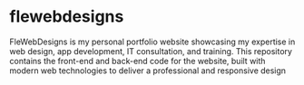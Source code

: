 # flewebdesigns
FleWebDesigns is my personal portfolio website showcasing my expertise in web design, app development, IT consultation, and training. This repository contains the front-end and back-end code for the website, built with modern web technologies to deliver a professional and responsive design
